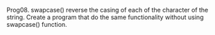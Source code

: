Prog08. swapcase() reverse the casing of each of the character of the string. Create a program that do the same functionality without using swapcase() function.
